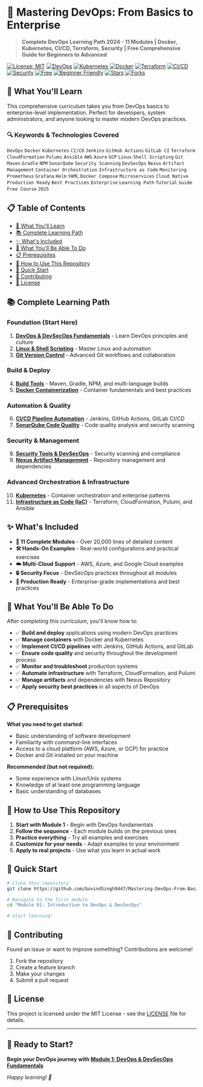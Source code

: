 # 🚀 Mastering DevOps: From Basics to Enterprise

> **Complete DevOps Learning Path 2024 - 11 Modules | Docker, Kubernetes, CI/CD, Terraform, Security | Free Comprehensive Guide for Beginners to Advanced**

[![License: MIT](https://img.shields.io/badge/License-MIT-yellow.svg)](https://opensource.org/licenses/MIT)
[![DevOps](https://img.shields.io/badge/DevOps-Complete%20Guide-blue.svg)](https://github.com/GovindSingh9447/Mastering-DevOps-From-Basics-to-Enterprise)
[![Kubernetes](https://img.shields.io/badge/Kubernetes-Production%20Ready-green.svg)](https://kubernetes.io/)
[![Docker](https://img.shields.io/badge/Docker-Containerization-blue.svg)](https://docker.com/)
[![Terraform](https://img.shields.io/badge/Terraform-Infrastructure%20as%20Code-purple.svg)](https://terraform.io/)
[![CI/CD](https://img.shields.io/badge/CI%2FCD-Jenkins%20%7C%20GitHub%20Actions-orange.svg)](https://github.com/features/actions)
[![Security](https://img.shields.io/badge/Security-DevSecOps-red.svg)](https://owasp.org/)
[![Free](https://img.shields.io/badge/Price-Free-brightgreen.svg)](#)
[![Beginner Friendly](https://img.shields.io/badge/Level-Beginner%20to%20Advanced-lightblue.svg)](#)
[![Stars](https://img.shields.io/github/stars/GovindSingh9447/Mastering-DevOps-From-Basics-to-Enterprise.svg?style=social&label=Star)](https://github.com/GovindSingh9447/Mastering-DevOps-From-Basics-to-Enterprise/stargazers)
[![Forks](https://img.shields.io/github/forks/GovindSingh9447/Mastering-DevOps-From-Basics-to-Enterprise.svg?style=social&label=Fork)](https://github.com/GovindSingh9447/Mastering-DevOps-From-Basics-to-Enterprise/network/members)

## 🎯 What You'll Learn

This comprehensive curriculum takes you from DevOps basics to enterprise-level implementation. Perfect for developers, system administrators, and anyone looking to master modern DevOps practices.

### 🔍 **Keywords & Technologies Covered**
`DevOps` `Docker` `Kubernetes` `CI/CD` `Jenkins` `GitHub Actions` `GitLab CI` `Terraform` `CloudFormation` `Pulumi` `Ansible` `AWS` `Azure` `GCP` `Linux` `Shell Scripting` `Git` `Maven` `Gradle` `NPM` `SonarQube` `Security Scanning` `DevSecOps` `Nexus` `Artifact Management` `Container Orchestration` `Infrastructure as Code` `Monitoring` `Prometheus` `Grafana` `Helm` `YAML` `Docker Compose` `Microservices` `Cloud Native` `Production Ready` `Best Practices` `Enterprise` `Learning Path` `Tutorial` `Guide` `Free Course` `2025`

## 📋 Table of Contents

- [🎯 What You'll Learn](#-what-youll-learn)
- [📚 Complete Learning Path](#-complete-learning-path)
- [✨ What's Included](#-whats-included)
- [🎯 What You'll Be Able To Do](#-what-youll-be-able-to-do)
- [📋 Prerequisites](#-prerequisites)
- [🚀 How to Use This Repository](#-how-to-use-this-repository)
- [📝 Quick Start](#-quick-start)
- [🤝 Contributing](#-contributing)
- [📄 License](#-license)

## 📚 Complete Learning Path

### **Foundation (Start Here)**

1. **[DevOps & DevSecOps Fundamentals](./Module%2001%3A%20Introduction%20to%20DevOps%20%26%20DevSecOps)** - Learn DevOps principles and culture
2. **[Linux & Shell Scripting](./Module%2002%3A%20Linux%20%26%20Shell%20Scripting)** - Master Linux and automation
3. **[Git Version Control](./Module%2003%3A%20GIT)** - Advanced Git workflows and collaboration

### **Build & Deploy**

4. **[Build Tools](./Module%2004%3A%20Build%20Tools)** - Maven, Gradle, NPM, and multi-language builds
5. **[Docker Containerization](./Module%2005%3A%20Docker)** - Container fundamentals and best practices

### **Automation & Quality**

6. **[CI/CD Pipeline Automation](./Module%2006%3A%20CI-CD)** - Jenkins, GitHub Actions, GitLab CI/CD
7. **[SonarQube Code Quality](./Module%2007%3A%20SonarQube)** - Code quality analysis and security scanning

### **Security & Management**

8. **[Security Tools & DevSecOps](./Module%2008%3A%20Security%20Tools)** - Security scanning and compliance
9. **[Nexus Artifact Management](./Module%2009%3A%20Nexus%20Artifact%20Management)** - Repository management and dependencies

### **Advanced Orchestration & Infrastructure**

10. **[Kubernetes](./Module%2010%3A%20Kubernetes)** - Container orchestration and enterprise patterns
11. **[Infrastructure as Code (IaC)](./Module%2011%3A%20Infrastructure%20as%20Code%20%28IaC%29)** - Terraform, CloudFormation, Pulumi, and Ansible

## ✨ What's Included

- **📖 11 Complete Modules** - Over 20,000 lines of detailed content
- **🛠️ Hands-On Examples** - Real-world configurations and practical exercises
- **☁️ Multi-Cloud Support** - AWS, Azure, and Google Cloud examples
- **🔒 Security Focus** - DevSecOps practices throughout all modules
- **🚀 Production Ready** - Enterprise-grade implementations and best practices

## 🎯 What You'll Be Able To Do

After completing this curriculum, you'll know how to:

- ✅ **Build and deploy** applications using modern DevOps practices
- ✅ **Manage containers** with Docker and Kubernetes
- ✅ **Implement CI/CD pipelines** with Jenkins, GitHub Actions, and GitLab
- ✅ **Ensure code quality** and security throughout the development process
- ✅ **Monitor and troubleshoot** production systems
- ✅ **Automate infrastructure** with Terraform, CloudFormation, and Pulumi
- ✅ **Manage artifacts** and dependencies with Nexus Repository
- ✅ **Apply security best practices** in all aspects of DevOps

## 📋 Prerequisites

**What you need to get started:**

- Basic understanding of software development
- Familiarity with command-line interfaces
- Access to a cloud platform (AWS, Azure, or GCP) for practice
- Docker and Git installed on your machine

**Recommended (but not required):**

- Some experience with Linux/Unix systems
- Knowledge of at least one programming language
- Basic understanding of databases

## 🚀 How to Use This Repository

1. **Start with Module 1** - Begin with DevOps fundamentals
2. **Follow the sequence** - Each module builds on the previous ones
3. **Practice everything** - Try all examples and exercises
4. **Customize for your needs** - Adapt examples to your environment
5. **Apply to real projects** - Use what you learn in actual work

## 📝 Quick Start

```bash
# Clone this repository
git clone https://github.com/GovindSingh9447/Mastering-DevOps-From-Basics-to-Enterprise.git

# Navigate to the first module
cd "Module 01: Introduction to DevOps & DevSecOps"

# Start learning!
```

## 🤝 Contributing

Found an issue or want to improve something? Contributions are welcome!

1. Fork the repository
2. Create a feature branch
3. Make your changes
4. Submit a pull request

## 📄 License

This project is licensed under the MIT License - see the [LICENSE](LICENSE) file for details.

---

## 🎉 Ready to Start?

**Begin your DevOps journey with [Module 1: DevOps & DevSecOps Fundamentals](./Module%2001%3A%20Introduction%20to%20DevOps%20%26%20DevSecOps)**

_Happy learning! 🚀_
